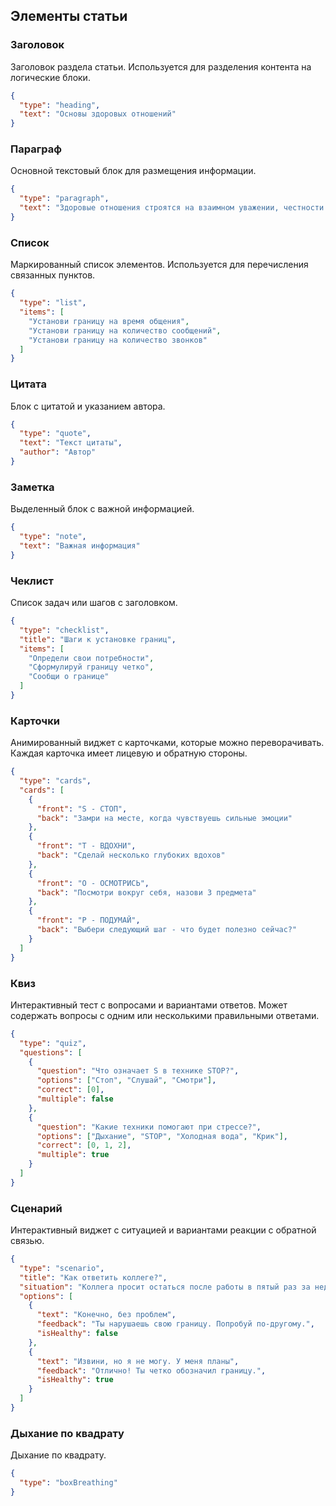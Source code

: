 ## Элементы статьи

### Заголовок

Заголовок раздела статьи. Используется для разделения контента на логические блоки.

```json
{
  "type": "heading",
  "text": "Основы здоровых отношений"
}
```

### Параграф

Основной текстовый блок для размещения информации.

```json
{
  "type": "paragraph",
  "text": "Здоровые отношения строятся на взаимном уважении, честности и поддержке."
}
```

### Список

Маркированный список элементов. Используется для перечисления связанных пунктов.

```json
{
  "type": "list",
  "items": [
    "Установи границу на время общения",
    "Установи границу на количество сообщений",
    "Установи границу на количество звонков"
  ]
}
```

### Цитата

Блок с цитатой и указанием автора.

```json
{
  "type": "quote",
  "text": "Текст цитаты",
  "author": "Автор"
}
```

### Заметка

Выделенный блок с важной информацией.

```json
{
  "type": "note",
  "text": "Важная информация"
}
```

### Чеклист

Список задач или шагов с заголовком.

```json
{
  "type": "checklist",
  "title": "Шаги к установке границ",
  "items": [
    "Определи свои потребности",
    "Сформулируй границу четко",
    "Сообщи о границе"
  ]
}
```

### Карточки

Анимированный виджет с карточками, которые можно переворачивать. Каждая карточка имеет лицевую и обратную стороны.

```json
{
  "type": "cards",
  "cards": [
    {
      "front": "S - СТОП",
      "back": "Замри на месте, когда чувствуешь сильные эмоции"
    },
    {
      "front": "T - ВДОХНИ",
      "back": "Сделай несколько глубоких вдохов"
    },
    {
      "front": "O - ОСМОТРИСЬ",
      "back": "Посмотри вокруг себя, назови 3 предмета"
    },
    {
      "front": "P - ПОДУМАЙ",
      "back": "Выбери следующий шаг - что будет полезно сейчас?"
    }
  ]
}
```

### Квиз

Интерактивный тест с вопросами и вариантами ответов. Может содержать вопросы с одним или несколькими правильными ответами.

```json
{
  "type": "quiz",
  "questions": [
    {
      "question": "Что означает S в технике STOP?",
      "options": ["Стоп", "Слушай", "Смотри"],
      "correct": [0],
      "multiple": false
    },
    {
      "question": "Какие техники помогают при стрессе?",
      "options": ["Дыхание", "STOP", "Холодная вода", "Крик"],
      "correct": [0, 1, 2],
      "multiple": true
    }
  ]
}
```

### Сценарий

Интерактивный виджет с ситуацией и вариантами реакции с обратной связью.

```json
{
  "type": "scenario",
  "title": "Как ответить коллеге?",
  "situation": "Коллега просит остаться после работы в пятый раз за неделю",
  "options": [
    {
      "text": "Конечно, без проблем",
      "feedback": "Ты нарушаешь свою границу. Попробуй по-другому.",
      "isHealthy": false
    },
    {
      "text": "Извини, но я не могу. У меня планы",
      "feedback": "Отлично! Ты четко обозначил границу.",
      "isHealthy": true
    }
  ]
}
```

### Дыхание по квадрату

Дыхание по квадрату.

```json
{
  "type": "boxBreathing"
}
```
